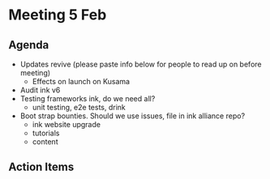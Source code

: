 # Meeting 5 Feb

## Agenda
- Updates revive (please paste info below for people to read up on before meeting)
  - Effects on launch on Kusama
- Audit ink v6
- Testing frameworks ink, do we need all?
  - unit testing, e2e tests, drink
- Boot strap bounties. Should we use issues, file in ink alliance repo?
  - ink website upgrade
  - tutorials
  - content

## Action Items

